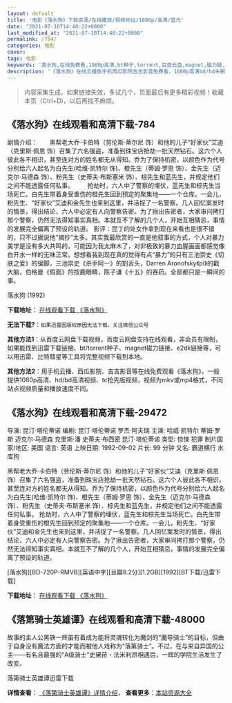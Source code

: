 ```yaml
---
layout: default
title: '电影《落水狗》下载资源/在线播放/视频地址/1080p/高清/蓝光'
date: "2021-07-10T14:40:22+0800"
last_modified_at: "2021-07-10T14:40:22+0800"
permalink: /784/
categories: 电影
cover:
tags: 电影
keywords: '落水狗,在线免费看,1080p高清,bt种子,torrent,百度云盘,magnet,磁力链,迅雷下载资源'
description: '《落水狗》在线云播放手机西瓜影院吉吉影音免费看，1080p高清bd/hd未删减完整版和tc抢先枪版，mkv/mp4格式，附带bt/torrent种子、magnet/磁力链、百度云盘、网盘资源迅雷下载链接'
---
```


>内容采集生成，如果链接失效，多试几个，页面最后有更多精彩视频！收藏本页（Ctrl+D)，以后再找不麻烦。


## 《落水狗》在线观看和高清下载-784

剧情介绍：　　黑帮老大乔·卡伯特（劳伦斯·蒂尔尼 饰）和他的儿子“好家伙”艾迪（克里斯·佩恩 饰）召集了六名强盗，准备到珠宝店抢劫一批天然钻石。这六个人彼此各不相识，甚至连对方的姓名都无从得知。乔为了保持机密，以颜色作为代号分别给六人起名为白先生(哈维·凯特尔 饰)、橙先生（蒂姆·罗思 饰）、金先生（迈克尔·马德森 饰）、粉先生（史蒂夫·布斯塞米 饰）、棕先生和蓝先生，并规定他们之间不能透露任何私事。 　　抢劫时，六人中了警察的埋伏，蓝先生和棕先生当场死亡。白先生带着身受重伤的橙先生回到预定的聚集地——一个仓库。一会儿，粉先生、“好家伙”艾迪和金先生也来到这里，并活捉了一名警察。几人回忆案发时的情景，得出结论，六人中必定有人向警察告密。为了揪出告密者，大家审问拷打那个警察，仍然无法得知事实真相。本就互不了解的几个人，开始互相猜忌，事情的发展完全偏离了预设的轨道。 影评：昆丁的处女作拿到现在来看也是很不错的，只不过据说他“摘抄”太多。其实我最欣赏的一直是他叙事的方式，个人对暴力美学是没有多大共鸣的，可能因为我太麻木了，对非极致的暴力血腥画面都感觉像白开水一样的无味正常。想想看我到现在真的觉得有点“暴力”的只有三池崇史《切肤之爱》的锯脚，三池崇史《杀手阿一》的割舌头，Darren Aronofsky《pi》的戳大脑，伯格曼《假面》的按鹿眼睛，陈子谦《十五》的吞药。全部都只是一瞬间的事。


落水狗 (1992)

**下载地址**： [在线观看下载 《落水狗》](https://www.btbtdy.me/btdy/dy9300.html) 


**无法下载?**：`如果迅雷因版权原因无法下载，关注微信公众号 `

**其他方法1**：从百度云网盘下载视频，百度云网盘支持在线观看，非会员有限制，如果能找到迅雷下载链接、bt/torrent种子、magnet磁力链接、e2dk链接等，可以用迅雷、比特彗星等工具将完整视频下载到本地。

**其他方法2**：用手机云播、西瓜影院、吉吉影音等在线免费观看《落水狗》，一般提供1080p高清、hd/bd高清视频、tc抢先版视频，视频为mkv或mp4格式，不同站点视频质量和播放速度不同。


## 《落水狗》在线观看和高清下载-29472

导演: 昆汀·塔伦蒂诺 编剧: 昆汀·塔伦蒂诺 罗杰·阿夫瑞 主演: 哈威·凯特尔 蒂姆·罗斯 迈克尔·马德森 克里斯·潘 史蒂夫·布西密 昆汀·塔伦蒂诺 类型: 惊悚 犯罪 制片国家/地区: 美国 语言: 英语 上映日期: 1992-09-02 片长: 99 分钟 又名: 霸道横行 水库狗

黑帮老大乔·卡伯特（劳伦斯·蒂尔尼 饰）和他的儿子“好家伙”艾迪（克里斯·佩恩 饰）召集了六名强盗，准备到珠宝店抢劫一批天然钻石。这六个人彼此各不相识，甚至连对方的姓名都无从得知。乔为了保持机密，以颜色作为代号分别给六人起名为白先生(哈维·凯特尔 饰)、橙先生（蒂姆·罗思 饰）、金先生（迈克尔·马德森 饰）、粉先生（史蒂夫·布斯塞米 饰）、棕先生和蓝先生，并规定他们之间不能透露任何私事。 抢劫时，六人中了警察的埋伏，蓝先生和棕先生当场死亡。白先生带着身受重伤的橙先生回到预定的聚集地——一个仓库。一会儿，粉先生、“好家伙”艾迪和金先生也来到这里，并活捉了一名警察。几人回忆案发时的情景，得出结论，六人中必定有人向警察告密。为了揪出告密者，大家审问拷打那个警察，仍然无法得知事实真相。本就互不了解的几个人，开始互相猜忌，事情的发展完全偏离了预设的轨道。


[落水狗][BD-720P-RMVB][英语中字][豆瓣8.2分][1.2GB][1992][BT下载/迅雷下载]

**下载地址**： [在线观看下载 《落水狗》](https://www.btdx8.com/torrent/reservoir_dogs_1992.html) 


## 《落第骑士英雄谭》在线观看和高清下载-48000

故事的主人公黑铁一辉虽有着成为能将灵魂转化为魔剑的“魔导骑士”的目标，但由于自身没有魔法方面的才能而被他人戏称为&ldquo;落第骑士”。不过，在与来自异国的公主&mdash;—有名且最强的“A级骑士&rdquo;史黛菈&#12539;法米利昂相遇后，一辉的学院生活发生了改变。<!---剧情end--->


落第骑士英雄谭迅雷下载

**详情查看**： [《落第骑士英雄谭》详情介绍](/movie/48000/)， **查看更多**：[本站资源大全](/movie/t/all/)

